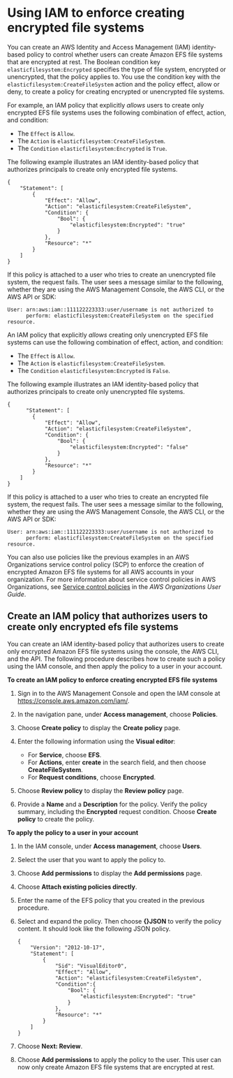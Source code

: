 # Using IAM to enforce creating encrypted file systems<a name="using-iam-to-enforce-encryption-at-rest"></a>

You can create an AWS Identity and Access Management \(IAM\) identity\-based policy to control whether users can create Amazon EFS file systems that are encrypted at rest\. The Boolean condition key `elasticfilesystem:Encrypted` specifies the type of file system, encrypted or unencrypted, that the policy applies to\. You use the condition key with the `elasticfilesystem:CreateFileSystem` action and the policy effect, allow or deny, to create a policy for creating encrypted or unencrypted file systems\. 

For example, an IAM policy that explicitly *allows* users to create only encrypted EFS file systems uses the following combination of effect, action, and condition:
+ The `Effect` is `Allow`\.
+ The `Action` is `elasticfilesystem:CreateFileSystem`\.
+ The `Condition` `elasticfilesystem:Encrypted` is `True`\.

The following example illustrates an IAM identity\-based policy that authorizes principals to create only encrypted file systems\.

```
{
    "Statement": [
        {
            "Effect": "Allow",
            "Action": "elasticfilesystem:CreateFileSystem",
            "Condition": {
                "Bool": {
                    "elasticfilesystem:Encrypted": "true"
                }
            },
            "Resource": "*"
        }
    ]
}
```

If this policy is attached to a user who tries to create an unencrypted file system, the request fails\. The user sees a message similar to the following, whether they are using the AWS Management Console, the AWS CLI, or the AWS API or SDK:

```
User: arn:aws:iam::111122223333:user/username is not authorized to
      perform: elasticfilesystem:CreateFileSystem on the specified resource.
```

An IAM policy that explicitly *allows* creating only unencrypted EFS file systems can use the following combination of effect, action, and condition:
+ The `Effect` is `Allow`\.
+ The `Action` is `elasticfilesystem:CreateFileSystem`\.
+ The `Condition` `elasticfilesystem:Encrypted` is `False`\.

The following example illustrates an IAM identity\-based policy that authorizes principals to create only unencrypted file systems\.

```
{
      "Statement": [
        {            
            "Effect": "Allow",
            "Action": "elasticfilesystem:CreateFileSystem",
            "Condition": {
                "Bool": {
                    "elasticfilesystem:Encrypted": "false"
                }
            },
            "Resource": "*"
        }
    ]
}
```



If this policy is attached to a user who tries to create an encrypted file system, the request fails\. The user sees a message similar to the following, whether they are using the AWS Management Console, the AWS CLI, or the AWS API or SDK:

```
User: arn:aws:iam::111122223333:user/username is not authorized to 
      perform: elasticfilesystem:CreateFileSystem on the specified resource.
```



You can also use policies like the previous examples in an AWS Organizations service control policy \(SCP\) to enforce the creation of encrypted Amazon EFS file systems for all AWS accounts in your organization\. For more information about service control policies in AWS Organizations, see [Service control policies](https://docs.aws.amazon.com/organizations/latest/userguide/orgs_manage_policies_scps.html#orgs_manage_policies_scp) in the *AWS Organizations User Guide*\.

## Create an IAM policy that authorizes users to create only encrypted efs file systems<a name="create-IAM-policy-enforce-encryption"></a>

You can create an IAM identity\-based policy that authorizes users to create only encrypted Amazon EFS file systems using the console, the AWS CLI, and the API\. The following procedure describes how to create such a policy using the IAM console, and then apply the policy to a user in your account\.

**To create an IAM policy to enforce creating encrypted EFS file systems**

1. Sign in to the AWS Management Console and open the IAM console at [https://console\.aws\.amazon\.com/iam/](https://console.aws.amazon.com/iam/)\.

1. In the navigation pane, under **Access management**, choose **Policies**\.

1. Choose **Create policy** to display the **Create policy** page\.

1. Enter the following information using the **Visual editor**:
   + For **Service**, choose **EFS**\.
   + For **Actions**, enter **create** in the search field, and then choose **CreateFileSystem**\.
   + For **Request conditions**, choose **Encrypted**\.

1. Choose **Review policy** to display the **Review policy** page\.

1. Provide a **Name** and a **Description** for the policy\. Verify the policy summary, including the **Encrypted** request condition\. Choose **Create policy** to create the policy\.

**To apply the policy to a user in your account**

1. In the IAM console, under **Access management**, choose **Users**\.

1. Select the user that you want to apply the policy to\.

1. Choose **Add permissions** to display the **Add permissions** page\.

1. Choose **Attach existing policies directly**\.

1. Enter the name of the EFS policy that you created in the previous procedure\.

1. Select and expand the policy\. Then choose **\{\}JSON** to verify the policy content\. It should look like the following JSON policy\.

   ```
   {
       "Version": "2012-10-17",
       "Statement": [
           {
               "Sid": "VisualEditor0",
               "Effect": "Allow",
               "Action": "elasticfilesystem:CreateFileSystem",
               "Condition":{
                   "Bool": {
                       "elasticfilesystem:Encrypted": "true"
                   }
               },
               "Resource": "*"
           }
       ]
   }
   ```

1. Choose **Next: Review**\.

1. Choose **Add permissions** to apply the policy to the user\. This user can now only create Amazon EFS file systems that are encrypted at rest\.